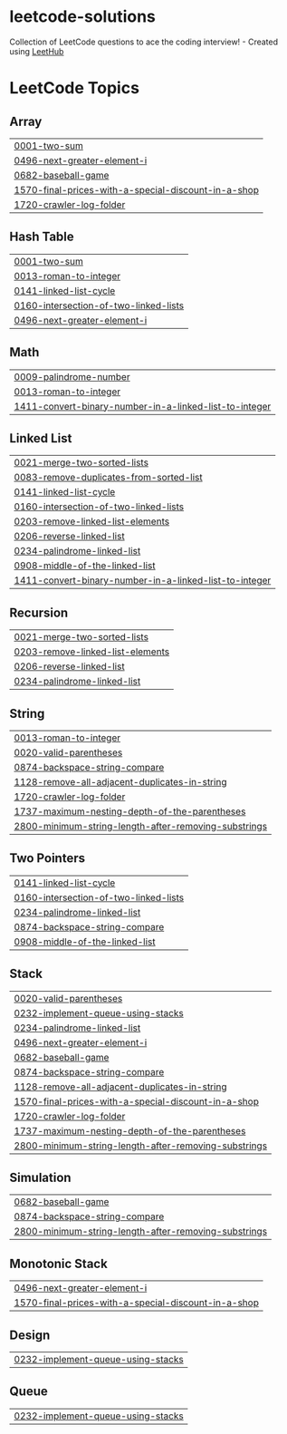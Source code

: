 # leetcode-solutions
Collection of LeetCode questions to ace the coding interview! - Created using [LeetHub](https://github.com/QasimWani/LeetHub)

<!---LeetCode Topics Start-->
# LeetCode Topics
## Array
|  |
| ------- |
| [0001-two-sum](https://github.com/Poweramo/my-leetcode-solutions/tree/master/0001-two-sum) |
| [0496-next-greater-element-i](https://github.com/Poweramo/my-leetcode-solutions/tree/master/0496-next-greater-element-i) |
| [0682-baseball-game](https://github.com/Poweramo/my-leetcode-solutions/tree/master/0682-baseball-game) |
| [1570-final-prices-with-a-special-discount-in-a-shop](https://github.com/Poweramo/my-leetcode-solutions/tree/master/1570-final-prices-with-a-special-discount-in-a-shop) |
| [1720-crawler-log-folder](https://github.com/Poweramo/my-leetcode-solutions/tree/master/1720-crawler-log-folder) |
## Hash Table
|  |
| ------- |
| [0001-two-sum](https://github.com/Poweramo/my-leetcode-solutions/tree/master/0001-two-sum) |
| [0013-roman-to-integer](https://github.com/Poweramo/my-leetcode-solutions/tree/master/0013-roman-to-integer) |
| [0141-linked-list-cycle](https://github.com/Poweramo/my-leetcode-solutions/tree/master/0141-linked-list-cycle) |
| [0160-intersection-of-two-linked-lists](https://github.com/Poweramo/my-leetcode-solutions/tree/master/0160-intersection-of-two-linked-lists) |
| [0496-next-greater-element-i](https://github.com/Poweramo/my-leetcode-solutions/tree/master/0496-next-greater-element-i) |
## Math
|  |
| ------- |
| [0009-palindrome-number](https://github.com/Poweramo/my-leetcode-solutions/tree/master/0009-palindrome-number) |
| [0013-roman-to-integer](https://github.com/Poweramo/my-leetcode-solutions/tree/master/0013-roman-to-integer) |
| [1411-convert-binary-number-in-a-linked-list-to-integer](https://github.com/Poweramo/my-leetcode-solutions/tree/master/1411-convert-binary-number-in-a-linked-list-to-integer) |
## Linked List
|  |
| ------- |
| [0021-merge-two-sorted-lists](https://github.com/Poweramo/my-leetcode-solutions/tree/master/0021-merge-two-sorted-lists) |
| [0083-remove-duplicates-from-sorted-list](https://github.com/Poweramo/my-leetcode-solutions/tree/master/0083-remove-duplicates-from-sorted-list) |
| [0141-linked-list-cycle](https://github.com/Poweramo/my-leetcode-solutions/tree/master/0141-linked-list-cycle) |
| [0160-intersection-of-two-linked-lists](https://github.com/Poweramo/my-leetcode-solutions/tree/master/0160-intersection-of-two-linked-lists) |
| [0203-remove-linked-list-elements](https://github.com/Poweramo/my-leetcode-solutions/tree/master/0203-remove-linked-list-elements) |
| [0206-reverse-linked-list](https://github.com/Poweramo/my-leetcode-solutions/tree/master/0206-reverse-linked-list) |
| [0234-palindrome-linked-list](https://github.com/Poweramo/my-leetcode-solutions/tree/master/0234-palindrome-linked-list) |
| [0908-middle-of-the-linked-list](https://github.com/Poweramo/my-leetcode-solutions/tree/master/0908-middle-of-the-linked-list) |
| [1411-convert-binary-number-in-a-linked-list-to-integer](https://github.com/Poweramo/my-leetcode-solutions/tree/master/1411-convert-binary-number-in-a-linked-list-to-integer) |
## Recursion
|  |
| ------- |
| [0021-merge-two-sorted-lists](https://github.com/Poweramo/my-leetcode-solutions/tree/master/0021-merge-two-sorted-lists) |
| [0203-remove-linked-list-elements](https://github.com/Poweramo/my-leetcode-solutions/tree/master/0203-remove-linked-list-elements) |
| [0206-reverse-linked-list](https://github.com/Poweramo/my-leetcode-solutions/tree/master/0206-reverse-linked-list) |
| [0234-palindrome-linked-list](https://github.com/Poweramo/my-leetcode-solutions/tree/master/0234-palindrome-linked-list) |
## String
|  |
| ------- |
| [0013-roman-to-integer](https://github.com/Poweramo/my-leetcode-solutions/tree/master/0013-roman-to-integer) |
| [0020-valid-parentheses](https://github.com/Poweramo/my-leetcode-solutions/tree/master/0020-valid-parentheses) |
| [0874-backspace-string-compare](https://github.com/Poweramo/my-leetcode-solutions/tree/master/0874-backspace-string-compare) |
| [1128-remove-all-adjacent-duplicates-in-string](https://github.com/Poweramo/my-leetcode-solutions/tree/master/1128-remove-all-adjacent-duplicates-in-string) |
| [1720-crawler-log-folder](https://github.com/Poweramo/my-leetcode-solutions/tree/master/1720-crawler-log-folder) |
| [1737-maximum-nesting-depth-of-the-parentheses](https://github.com/Poweramo/my-leetcode-solutions/tree/master/1737-maximum-nesting-depth-of-the-parentheses) |
| [2800-minimum-string-length-after-removing-substrings](https://github.com/Poweramo/my-leetcode-solutions/tree/master/2800-minimum-string-length-after-removing-substrings) |
## Two Pointers
|  |
| ------- |
| [0141-linked-list-cycle](https://github.com/Poweramo/my-leetcode-solutions/tree/master/0141-linked-list-cycle) |
| [0160-intersection-of-two-linked-lists](https://github.com/Poweramo/my-leetcode-solutions/tree/master/0160-intersection-of-two-linked-lists) |
| [0234-palindrome-linked-list](https://github.com/Poweramo/my-leetcode-solutions/tree/master/0234-palindrome-linked-list) |
| [0874-backspace-string-compare](https://github.com/Poweramo/my-leetcode-solutions/tree/master/0874-backspace-string-compare) |
| [0908-middle-of-the-linked-list](https://github.com/Poweramo/my-leetcode-solutions/tree/master/0908-middle-of-the-linked-list) |
## Stack
|  |
| ------- |
| [0020-valid-parentheses](https://github.com/Poweramo/my-leetcode-solutions/tree/master/0020-valid-parentheses) |
| [0232-implement-queue-using-stacks](https://github.com/Poweramo/my-leetcode-solutions/tree/master/0232-implement-queue-using-stacks) |
| [0234-palindrome-linked-list](https://github.com/Poweramo/my-leetcode-solutions/tree/master/0234-palindrome-linked-list) |
| [0496-next-greater-element-i](https://github.com/Poweramo/my-leetcode-solutions/tree/master/0496-next-greater-element-i) |
| [0682-baseball-game](https://github.com/Poweramo/my-leetcode-solutions/tree/master/0682-baseball-game) |
| [0874-backspace-string-compare](https://github.com/Poweramo/my-leetcode-solutions/tree/master/0874-backspace-string-compare) |
| [1128-remove-all-adjacent-duplicates-in-string](https://github.com/Poweramo/my-leetcode-solutions/tree/master/1128-remove-all-adjacent-duplicates-in-string) |
| [1570-final-prices-with-a-special-discount-in-a-shop](https://github.com/Poweramo/my-leetcode-solutions/tree/master/1570-final-prices-with-a-special-discount-in-a-shop) |
| [1720-crawler-log-folder](https://github.com/Poweramo/my-leetcode-solutions/tree/master/1720-crawler-log-folder) |
| [1737-maximum-nesting-depth-of-the-parentheses](https://github.com/Poweramo/my-leetcode-solutions/tree/master/1737-maximum-nesting-depth-of-the-parentheses) |
| [2800-minimum-string-length-after-removing-substrings](https://github.com/Poweramo/my-leetcode-solutions/tree/master/2800-minimum-string-length-after-removing-substrings) |
## Simulation
|  |
| ------- |
| [0682-baseball-game](https://github.com/Poweramo/my-leetcode-solutions/tree/master/0682-baseball-game) |
| [0874-backspace-string-compare](https://github.com/Poweramo/my-leetcode-solutions/tree/master/0874-backspace-string-compare) |
| [2800-minimum-string-length-after-removing-substrings](https://github.com/Poweramo/my-leetcode-solutions/tree/master/2800-minimum-string-length-after-removing-substrings) |
## Monotonic Stack
|  |
| ------- |
| [0496-next-greater-element-i](https://github.com/Poweramo/my-leetcode-solutions/tree/master/0496-next-greater-element-i) |
| [1570-final-prices-with-a-special-discount-in-a-shop](https://github.com/Poweramo/my-leetcode-solutions/tree/master/1570-final-prices-with-a-special-discount-in-a-shop) |
## Design
|  |
| ------- |
| [0232-implement-queue-using-stacks](https://github.com/Poweramo/my-leetcode-solutions/tree/master/0232-implement-queue-using-stacks) |
## Queue
|  |
| ------- |
| [0232-implement-queue-using-stacks](https://github.com/Poweramo/my-leetcode-solutions/tree/master/0232-implement-queue-using-stacks) |
<!---LeetCode Topics End-->